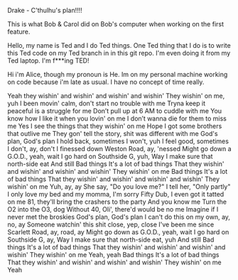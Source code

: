 
Drake - C'thulhu's plan!!!!

This is what Bob & Carol did on Bob's computer when working on the first feature.

Hello, my name is Ted and I do Ted things. One Ted thing that I do is to write this Ted code on my Ted branch in in this git repo. I'm even doing it from my Ted laptop. I'm f***ing TED!

Hi i'm Alice, though my pronoun is He. Im on my personal machine working on code because i'm late as usual. I have no concept of time really.

Yeah they wishin' and wishin' and wishin' and wishin'
They wishin' on me, yuh
I been movin' calm, don't start no trouble with me
Tryna keep it peaceful is a struggle for me
Don’t pull up at 6 AM to cuddle with me
You know how I like it when you lovin' on me
I don’t wanna die for them to miss me
Yes I see the things that they wishin' on me
Hope I got some brothers that outlive me
They gon' tell the story, shit was different with me
God's plan, God's plan
I hold back, sometimes I won't, yuh
I feel good, sometimes I don't, ay, don't
I finessed down Weston Road, ay, 'nessed
Might go down a G.O.D., yeah, wait
I go hard on Southside G, yuh, Way
I make sure that north-side eat
And still
Bad things
It's a lot of bad things
That they wishin' and wishin' and wishin' and wishin'
They wishin' on me
Bad things
It's a lot of bad things
That they wishin' and wishin' and wishin' and wishin'
They wishin' on me
Yuh, ay, ay
She say, "Do you love me?" I tell her, "Only partly"
I only love my bed and my momma, I'm sorry
Fifty Dub, I even got it tatted on me
81, they'll bring the crashers to the party
And you know me
Turn the O2 into the O3, dog
Without 40, Oli', there'd would be no me
Imagine if I never met the broskies
God's plan, God's plan
I can't do this on my own, ay, no, ay
Someone watchin' this shit close, yep, close
I've been me since Scarlett Road, ay, road, ay
Might go down as G.O.D., yeah, wait
I go hard on Southside G, ay, Way
I make sure that north-side eat, yuh
And still
Bad things
It's a lot of bad things
That they wishin' and wishin' and wishin' and wishin'
They wishin' on me
Yeah, yeah
Bad things
It's a lot of bad things
That they wishin' and wishin' and wishin' and wishin'
They wishin' on me
Yeah


